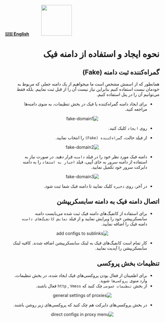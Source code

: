 [**🇺🇸 English**](https://github.com/hiddify/Hiddify-Manager/wiki/How-to-create-and-use-fake-domain)&nbsp;&nbsp;&nbsp;&nbsp;&nbsp;&nbsp;&nbsp;&nbsp;&nbsp;&nbsp;<a href="https://github.com/hiddify/hiddify-config/wiki/%D9%87%D9%85%D9%87-%D8%A2%D9%85%D9%88%D8%B2%D8%B4%E2%80%8C%D9%87%D8%A7-%D9%88-%D9%88%DB%8C%D8%AF%D8%A6%D9%88%D9%87%D8%A7"><img width="100" src="https://github.com/hiddify/hiddify-config/assets/125398461/3704cd84-eee6-4c45-abe7-3c02936bbebb" /></a>

<div dir="rtl">

# نحوه ایجاد و استفاده از دامنه فیک

## گمراه‌کننده ثبت دامنه (Fake)
همانطور که از اسمش مشخص است ما میخواهیم از یک دامنه جعلی که مربوط به خودمان نبست استفاده کنیم بنابراین نیاز نیست آن را از قبل ثبت نماییم. بلکه فقط می‌توانیم آن را در پنل استفاده کنیم.
* برای ایجاد دامنه گمراه‌کننده یا فیک در بخش تنظیمات، به منوی دامنه‌ها مراجعه کنید.

<div align=center>

![fake-domain1](https://github.com/hiddify/Hiddify-Manager/assets/125398461/1fbf87ca-51a2-402c-8a4a-f3ae7539b75f)
</div>

* روی `ایجاد` کلیک کنید.

* از فیلد حالت، `گمراه‌کننده (Fake)` را انتخاب نمایید.


<div align=center>

![fake-domain2](https://github.com/hiddify/Hiddify-Manager/assets/125398461/2909f5e3-4966-4b71-a310-8e28b2d8cc99)
</div>

* دامنه فیک مورد نظر خود را در فیلد `دامنه` قرار دهید. در صورت نیاز به استفاده از دامنه سرور به جای آیپی، فیلد `اجبار به استفاد` را به دامنه دایرکت سرور خود تکمیل نمایید.

<div align=center>

![fake-domain3](https://github.com/hiddify/Hiddify-Manager/assets/125398461/027ff3f6-3baf-422f-afad-d6bbdb2fd818)

</div>





* در آخر، روی `ذخیره` کلیک نمایید تا دامنه فیک شما ثبت شود.

## اتصال دامنه فیک به دامنه سابسکریپشن
* برای استفاده از کانفیگ‌های دامنه فیک ثبت شده می‌بایست دامنه سابسکریپشن خود را ویرایش نمایید و  از فیلد `نمایش کانفیگ‌های دامنه` دامنه فیک را اضافه نمایید.

<div align=center>

![add configs to sublinks](https://user-images.githubusercontent.com/125398461/243319923-4b29da66-2775-43ec-9e6f-fa4d6fd23162.png)

</div>

* کار تمام است کانفیگ‌های فیک به لینک سابسکریپشن اضافه شدند. کافیه لینک سابسکریپشن را آپدیت نمایید.


## تنظیمات بخش پروکسی
* برای اطمینان از فعال بودن پروکسی‌های فیک ایجاد شده، در بخش تنظیمات، وارد منوی `پروکسی‌ها` شوید.
* از بخش `تنظیمات عمومی` چک کنید که `http` , `Vmess` فعال باشند.

<div align=center>

![general settings of proxies](https://github.com/hiddify/Hiddify-Manager/assets/125398461/e3493791-93fd-4676-85ab-1fdb6546d092)



</div>

* در بخش پروکسی‌های دایرکت هم چک کنید که پروکسی‌های زیر روشن باشند.

<div align=center>

![direct configs in proxy menu](https://github.com/hiddify/Hiddify-Manager/assets/125398461/7707d08d-f4ba-4875-b06a-32302817d31f)
</div>